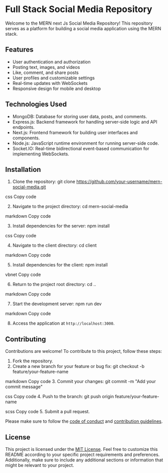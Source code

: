 # Full Stack Social Media Repository

Welcome to the MERN next Js Social Media Repository! This repository serves as a platform for building a social media application using the MERN stack.

## Features

- User authentication and authorization
- Posting text, images, and videos
- Like, comment, and share posts
- User profiles and customizable settings
- Real-time updates with WebSockets
- Responsive design for mobile and desktop

## Technologies Used

- MongoDB: Database for storing user data, posts, and comments.
- Express.js: Backend framework for handling server-side logic and API endpoints.
- Next.js: Frontend framework for building user interfaces and components.
- Node.js: JavaScript runtime environment for running server-side code.
- Socket.IO: Real-time bidirectional event-based communication for implementing WebSockets.

## Installation

1. Clone the repository:
   git clone https://github.com/your-username/mern-social-media.git

css
Copy code

2. Navigate to the project directory:
   cd mern-social-media

markdown
Copy code

3. Install dependencies for the server:
   npm install

css
Copy code

4. Navigate to the client directory:
   cd client

markdown
Copy code

5. Install dependencies for the client:
   npm install

vbnet
Copy code

6. Return to the project root directory:
   cd ..

markdown
Copy code

7. Start the development server:
   npm run dev

markdown
Copy code

8. Access the application at `http://localhost:3000`.

## Contributing

Contributions are welcome! To contribute to this project, follow these steps:

1. Fork the repository.
2. Create a new branch for your feature or bug fix:
   git checkout -b feature/your-feature-name

markdown
Copy code 3. Commit your changes:
git commit -m "Add your commit message"

css
Copy code 4. Push to the branch:
git push origin feature/your-feature-name

scss
Copy code 5. Submit a pull request.

Please make sure to follow the [code of conduct](CODE_OF_CONDUCT.md) and [contribution guidelines](CONTRIBUTING.md).

## License

This project is licensed under the [MIT License](LICENSE).
Feel free to customize this README according to your specific project requirements and preferences. Additionally, make sure to include any additional sections or information that might be relevant to your project.

